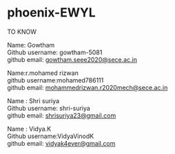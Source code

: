 # phoenix-EWYL
TO KNOW


Name: Gowtham <br>
Github username: gowtham-5081<br>
github email: gowtham.seee2020@sece.ac.in<br>

Name:r.mohamed rizwan <br>
github username:mohamed786111<br>
github email: mohammedrizwan.r2020mech@sece.ac.in<br>


Name : Shri suriya <br>
Github username: shri-suriya<br>
github email: shrisuriya23@gmail.com<br>


Name : Vidya.K <br>
Github username:VidyaVinodK<br>
github email: vidyak4ever@gmail.com<br>





